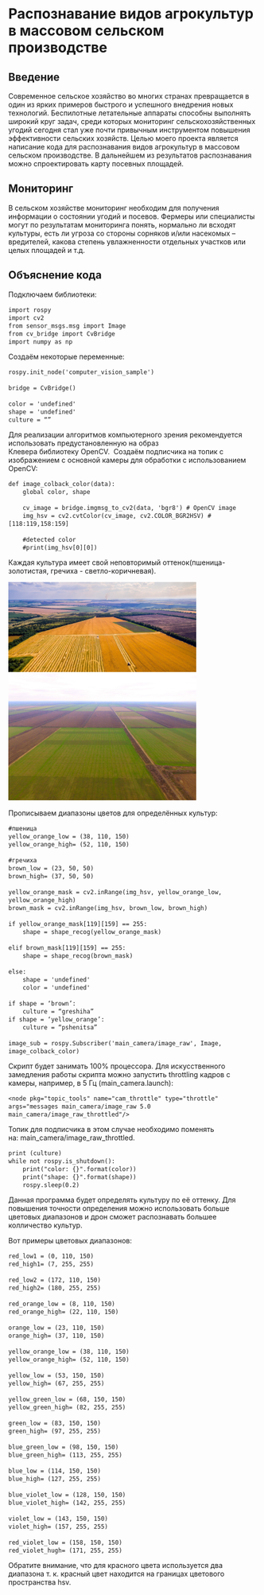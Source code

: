 # Распознавание видов агрокультур в массовом сельском производстве 

## Введение

Современное сельское хозяйство во многих странах превращается в один из ярких примеров быстрого и успешного внедрения новых технологий. Беспилотные летательные аппараты способны выполнять широкий круг задач, среди которых мониторинг сельскохозяйственных угодий сегодня стал уже почти привычным инструментом повышения эффективности сельских хозяйств. Целью моего проекта является написание кода для распознавания видов агрокультур в массовом сельском производстве. В дальнейшем из результатов распознавания можно спроектировать карту посевных площадей.

## Мониторинг

В сельском хозяйстве мониторинг необходим для получения информации о состоянии угодий и посевов. Фермеры или специалисты могут по результатам мониторинга понять, нормально ли всходят культуры, есть ли угроза со стороны сорняков и/или насекомых – вредителей, какова степень увлажненности отдельных участков или целых площадей и т.д.

## Объяснение кода

Подключаем библиотеки: 

```
import rospy
import cv2
from sensor_msgs.msg import Image
from cv_bridge import CvBridge
import numpy as np
```

Создаём некоторые переменные:

```
rospy.init_node('computer_vision_sample')

bridge = CvBridge()

color = 'undefined'
shape = 'undefined' 
culture = “”
```

Для реализации алгоритмов компьютерного зрения рекомендуется использовать предустановленную на образ Клевера библиотеку OpenCV. 
 Создаём подписчика на топик с изображением с основной камеры для обработки с использованием OpenCV:

```
def image_colback_color(data):
    global color, shape

    cv_image = bridge.imgmsg_to_cv2(data, 'bgr8') # OpenCV image
    img_hsv = cv2.cvtColor(cv_image, cv2.COLOR_BGR2HSV) #[118:119,158:159] 

    #detected color 
    #print(img_hsv[0][0])
```

Каждая культура имеет свой неповторимый оттенок(пшеница- золотистая, гречиха - светло-коричневая). 

<img src="../assets/field.jpg" width="75%">
<img src="../assets/field2.jpg" width="75%">

Прописываем диапазоны цветов для определённых культур:

```
#пшеница
yellow_orange_low = (38, 110, 150)
yellow_orange_high= (52, 110, 150)

#гречиха
brown_low = (23, 50, 50)
brown_high= (37, 50, 50) 

yellow_orange_mask = cv2.inRange(img_hsv, yellow_orange_low, yellow_orange_high) 
brown_mask = cv2.inRange(img_hsv, brown_low, brown_high)

if yellow_orange_mask[119][159] == 255:
    shape = shape_recog(yellow_orange_mask)

elif brown_mask[119][159] == 255:
    shape = shape_recog(brown_mask) 

else:
    shape = 'undefined'
    color = 'undefined' 

if shape = ‘brown’:
    culture = “greshiha”
if shape = ‘yellow_orange’:
    culture = “pshenitsa”

image_sub = rospy.Subscriber('main_camera/image_raw', Image, image_colback_color) 
```

Скрипт будет занимать 100% процессора. Для искусственного замедления работы скрипта можно запустить throttling кадров с камеры, например, в 5 Гц (main_camera.launch):

```
<node pkg="topic_tools" name="cam_throttle" type="throttle" args="messages main_camera/image_raw 5.0 main_camera/image_raw_throttled"/>
```

Топик для подписчика в этом случае необходимо поменять на: main_camera/image_raw_throttled. 

```
print (culture)
while not rospy.is_shutdown():
    print("color: {}".format(color))
    print("shape: {}".format(shape))
    rospy.sleep(0.2) 
```

Данная программа будет определять культуру по её оттенку. Для повышения точности определения можно использовать больше цветовых диапазонов и дрон сможет распознавать большее колличество культур.

Вот примеры цветовых диапазонов:

```
red_low1 = (0, 110, 150)
red_high1= (7, 255, 255)

red_low2 = (172, 110, 150)
red_high2= (180, 255, 255)

red_orange_low = (8, 110, 150)
red_orange_high= (22, 110, 150)

orange_low = (23, 110, 150)
orange_high= (37, 110, 150)

yellow_orange_low = (38, 110, 150)
yellow_orange_high= (52, 110, 150)

yellow_low = (53, 150, 150)
yellow_high= (67, 255, 255)

yellow_green_low = (68, 150, 150)
yellow_green_high= (82, 255, 255)

green_low = (83, 150, 150)
green_high= (97, 255, 255)

blue_green_low = (98, 150, 150)
blue_green_high= (113, 255, 255)

blue_low = (114, 150, 150)
blue_high= (127, 255, 255)

blue_violet_low = (128, 150, 150)
blue_violet_high= (142, 255, 255)

violet_low = (143, 150, 150)
violet_high= (157, 255, 255)

red_violet_low = (158, 150, 150)
red_violet_hugh= (171, 255, 255) 
```

Обратите внимание, что для красного цвета используется два диапазона т. к. красный цвет находится на границах цветового пространства hsv.
